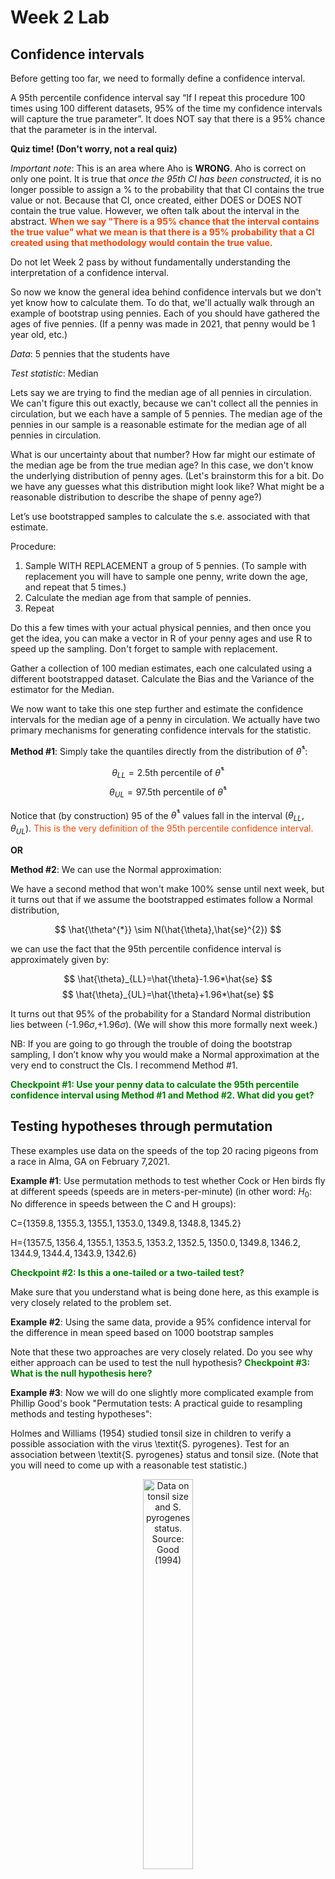 Week 2 Lab
=============

Confidence intervals
-----------------------

Before getting too far, we need to formally define a confidence interval. 

A 95th percentile confidence interval say “If I repeat this procedure 100 times using 100 different datasets, 95% of the time my confidence intervals will capture the true parameter”. It does NOT say that there is a 95% chance that the parameter is in the interval.

**Quiz time! (Don't worry, not a real quiz)**

*Important note*: This is an area where Aho is **WRONG**. Aho is correct on only one point. It is true that *once the 95th CI has been constructed*, it is no longer possible to assign a $\%$ to the probability that that CI contains the true value or not. Because that CI, once created, either DOES or DOES NOT contain the true value. However, we often talk about the interval in the abstract. **<span style="color: orangered;">When we say "There is a 95$\%$ chance that the interval contains the true value" what we mean is that there is a 95$\%$ probability that a CI created using that methodology would contain the true value.</span>**

Do not let Week 2 pass by without fundamentally understanding the interpretation of a confidence interval. 

So now we know the general idea behind confidence intervals but we don't yet know how to calculate them. To do that, we'll actually walk through an example of bootstrap using pennies. Each of you should have gathered the ages of five pennies. (If a penny was made in 2021, that penny would be 1 year old, etc.)

*Data*: 5 pennies that the students have

*Test statistic*: Median

Lets say we are trying to find the median age of all pennies in circulation. We can't figure this out exactly, because we can't collect all the pennies in circulation, but we each have a sample of 5 pennies. The median age of the pennies in our sample is a reasonable estimate for the median age of all pennies in circulation. 

What is our uncertainty about that number? How far might our estimate of the median age be from the true median age? In this case, we don't know the underlying distribution of penny ages. (Let's brainstorm this for a bit. Do we have any guesses what this distribution might look like? What might be a reasonable distribution to describe the shape of penny age?) 

Let’s use bootstrapped samples to calculate the s.e. associated with that estimate.

Procedure: 
1. Sample WITH REPLACEMENT a group of 5 pennies. (To sample with replacement you will have to sample one penny, write down the age, and repeat that 5 times.)
2. Calculate the median age from that sample of pennies.
3. Repeat

Do this a few times with your actual physical pennies, and then once you get the idea, you can make a vector in R of your penny ages and use R to speed up the sampling. Don't forget to sample with replacement.

Gather a collection of 100 median estimates, each one calculated using a different bootstrapped dataset. Calculate the Bias and the Variance of the estimator for the Median.

We now want to take this one step further and estimate the confidence intervals for the median age of a penny in circulation. We actually have two primary mechanisms for generating confidence intervals for the statistic.

**Method #1**: Simply take the quantiles directly from the distribution of $\hat{\theta}^{*}$:

$$
\theta_{LL} = \mbox{2.5th percentile of } \hat{\theta}^{*}
$$
$$
\theta_{UL} = \mbox{97.5th percentile of } \hat{\theta}^{*}
$$

Notice that (by construction) 95$%$ of the $\hat{\theta}^{*}$ values fall in the interval $(\theta_{LL},\theta_{UL})$. <span style="color: orangered;">This is the very definition of the 95th percentile confidence interval.</span>

**OR** 

**Method #2**: We can use the Normal approximation:

We have a second method that won't make 100\% sense until next week, but it turns out that if we assume the bootstrapped estimates follow a Normal distribution, 

$$
\hat{\theta^{*}} \sim N(\hat{\theta},\hat{se}^{2})
$$

we can use the fact that the 95th percentile confidence interval is approximately given by:

$$
\hat{\theta}_{LL}=\hat{\theta}-1.96*\hat{se}
$$
$$
\hat{\theta}_{UL}=\hat{\theta}+1.96*\hat{se}
$$

It turns out that 95$\%$ of the probability for a Standard Normal distribution lies between (-1.96$\sigma$,+1.96$\sigma$). (We will show this more formally next week.) 

NB: If you are going to go through the trouble of doing the bootstrap sampling, I don’t know why you would make a Normal approximation at the very end to construct the CIs. I recommend Method #1.

**<span style="color: green;">Checkpoint #1: Use your penny data to calculate the 95th percentile confidence interval using Method #1 and Method #2. What did you get?</span>**

Testing hypotheses through permutation
------------------------------------

These examples use data on the speeds of the top 20 racing pigeons from a race in Alma, GA on February 7,2021. 

**Example #1**: Use permutation methods to test whether Cock or Hen birds fly at different speeds (speeds are in meters-per-minute) (in other word: $H_{0}$: No difference in speeds between the C and H groups):

C=$\{1359.8,1355.3,1355.1,1353.0,1349.8,1348.8,1345.2\}$

H=$\{1357.5,1356.4,1355.1,1353.5,1353.2,1352.5,1350.0,1349.8,1346.2,1344.9,1344.4,1343.9,1342.6\}$

**<span style="color: green;">Checkpoint #2: Is this a one-tailed or a two-tailed test?</span>**

Make sure that you understand what is being done here, as this example is very closely related to the problem set.


**Example #2**: Using the same data, provide a 95% confidence interval for the difference in mean speed based on 1000 bootstrap samples

Note that these two approaches are very closely related. Do you see why either approach can be used to test the null hypothesis? **<span style="color: green;">Checkpoint #3: What is the null hypothesis here?</span>**

**Example #3**: Now we will do one slightly more complicated example from Phillip Good's book "Permutation tests: A practical guide to resampling methods and testing hypotheses":

Holmes and Williams (1954) studied tonsil size in children to verify a possible association with the virus \textit{S. pyrogenes}. Test for an association between \textit{S. pyrogenes} status and tonsil size. (Note that you will need to come up with a reasonable test statistic.)

<div class="figure" style="text-align: center">
<img src="Table2categories.png" alt="Data on tonsil size and S. pyrogenes status. Source: Good (1994)" width="40%" />
<p class="caption">(\#fig:unnamed-chunk-1)Data on tonsil size and S. pyrogenes status. Source: Good (1994)</p>
</div>

Now lets consider the full dataset, where tonsil size is divided into three categories. How would we do the test now? **<span style="color: green;">Checkpoint #4: What is the new test statistic? (There are many options.)</span>** What 'labels' do you permute?

<div class="figure" style="text-align: center">
<img src="Table3categories.png" alt="Fill dataset on tonsil size and S. pyrogenes status. Source: Good (1994)" width="50%" />
<p class="caption">(\#fig:unnamed-chunk-2)Fill dataset on tonsil size and S. pyrogenes status. Source: Good (1994)</p>
</div>

Basics of bootstrap and jackknife
------------------------------------

To get started with bootstrap and jackknife techniques, we start by working through a very simple example. First we simulate some data


```r
x<-seq(0,9,by=1)
```

This will constutute our "data". Let's print the result of sampling with replacement to get a sense for it...


```r
table(sample(x,size=length(x),replace=T))
```

```
## 
## 0 3 5 6 8 9 
## 2 1 3 2 1 1
```

Now we will write a little script to take bootstrap samples and calculate the means of each of these bootstrap samples


```r
xmeans<-vector(length=1000)
for (i in 1:1000)
  {
  xmeans[i]<-mean(sample(x,replace=T))
  }
```

The actual number of bootstrapped samples is arbitrary *at this point* but there are ways of characterizing the precision of the bootstrap (jackknife-after-bootstrap) which might inform the number of bootstrap samples needed. *In practice*, people tend to pick some arbitrary but large number of bootstrap samples because computers are so fast that it is often easy to draw far more samples than are actually needed. When calculation of the statistic is slow (as might be the case if you are using the samples to construct a phylogeny, for example), then you would need to be more concerned with the number of bootstrap samples. 

First, lets just look at a histogram of the bootstrapped means and plot the actual sample mean on the histogram for comparison



```r
hist(xmeans,breaks=30,col="pink")
abline(v=mean(x),lwd=2)
```

<img src="Week-2-lab_files/figure-html/unnamed-chunk-6-1.png" width="672" />

Calculating bias and standard error
-----------------------------------

From these we can calculate the bias and standard deviation for the mean (which is the "statistic"):

$$
\widehat{Bias_{boot}} = \left(\frac{1}{k}\sum^{k}_{i=1}\theta^{*}_{i}\right)-\hat{\theta}
$$


```r
bias.boot<-mean(xmeans)-mean(x)
bias.boot
```

```
## [1] -0.013
```

```r
hist(xmeans,breaks=30,col="pink")
abline(v=mean(x),lwd=5,col="black")
abline(v=mean(xmeans),lwd=2,col="yellow")
```

<img src="Week-2-lab_files/figure-html/unnamed-chunk-7-1.png" width="672" />

$$
\widehat{s.e._{boot}} = \sqrt{\frac{1}{k-1}\sum^{k}_{i=1}(\theta^{*}_{i}-\bar{\theta^{*}})^{2}}
$$


```r
se.boot<-sd(xmeans)
```

We can find the confidence intervals in two ways:

Method #1: Assume the bootstrap statistics are normally distributed


```r
LL.boot<-mean(xmeans)-1.96*se.boot #where did 1.96 come from?
UL.boot<-mean(xmeans)+1.96*se.boot
LL.boot
```

```
## [1] 2.718231
```

```r
UL.boot
```

```
## [1] 6.255769
```

Method #2: Simply take the quantiles of the bootstrap statistics


```r
quantile(xmeans,c(0.025,0.975))
```

```
##   2.5%  97.5% 
## 2.8000 6.2025
```

Let's compare this to what we would have gotten if we had used normal distribution theory. First we have to calculate the standard error:


```r
se.normal<-sqrt(var(x)/length(x))
LL.normal<-mean(x)-qt(0.975,length(x)-1)*se.normal
UL.normal<-mean(x)+qt(0.975,length(x)-1)*se.normal
LL.normal
```

```
## [1] 2.334149
```

```r
UL.normal
```

```
## [1] 6.665851
```

In this case, the confidence intervals we got from the normal distribution theory are too wide.

**<span style="color: green;">Checkpoint #6: Does it make sense why the normal distribution theory intervals are too wide?</span>** Because the original were were uniformly distributed, the data has higher variance than would be expected and therefore the standard error is higher than would be expected.

There are two packages that provide functions for bootstrapping, 'boot' and 'boostrap'. We will start by using the 'bootstrap' package, which was originally designed for Efron and Tibshirani's monograph on the bootstrap. 

To test the main functionality of the 'bootstrap' package, we will use the data we already have. The 'bootstrap' function requires the input of a user-defined function to calculate the statistic of interest. Here I will write a function that calculates the mean of the input values.


```r
library(bootstrap)
theta<-function(x)
  {
    mean(x)
  }
results<-bootstrap(x=x,nboot=1000,theta=theta)
results
```

```
## $thetastar
##    [1] 4.0 6.5 3.2 5.2 4.9 5.8 4.9 4.2 5.3 3.4 5.0 5.3 5.8 4.6 5.1 5.9 4.0 4.7
##   [19] 4.5 3.5 3.9 4.6 5.1 4.6 5.1 4.4 3.8 3.7 4.1 3.5 3.4 3.2 4.4 5.5 4.3 2.7
##   [37] 4.6 5.2 5.0 5.5 5.7 5.3 5.0 2.5 3.4 5.0 4.9 4.2 4.1 4.8 3.9 3.8 6.3 4.0
##   [55] 5.1 5.7 5.4 3.6 4.3 4.9 4.6 3.1 4.6 5.5 4.4 4.4 4.4 4.2 2.9 3.8 2.7 3.8
##   [73] 5.5 3.9 2.7 4.7 4.3 7.1 5.0 4.6 4.8 5.1 6.0 3.6 2.6 4.3 4.7 3.8 3.0 2.8
##   [91] 5.3 5.2 4.5 5.1 4.3 4.0 2.4 5.1 4.6 4.9 5.2 4.5 5.5 4.4 4.7 4.2 5.1 5.4
##  [109] 4.0 4.3 3.2 4.2 4.8 4.7 4.1 5.1 4.8 6.0 2.9 4.1 5.3 5.6 3.3 4.6 5.1 3.2
##  [127] 4.8 2.8 4.9 3.4 4.8 5.9 4.5 3.8 4.3 4.1 5.7 5.4 4.5 3.8 6.0 4.2 5.3 5.4
##  [145] 5.6 4.0 3.5 6.1 4.0 2.3 4.4 3.8 6.1 4.8 3.1 5.0 3.1 3.6 5.4 4.0 4.6 3.9
##  [163] 3.7 4.1 4.5 7.0 3.1 2.5 4.7 3.9 5.8 5.3 4.7 4.2 2.9 5.2 3.8 3.4 5.0 4.6
##  [181] 3.8 3.4 5.0 3.8 3.4 4.8 3.8 5.0 6.0 4.8 2.5 5.1 3.8 5.3 4.8 3.0 3.8 4.9
##  [199] 4.4 5.0 4.5 3.9 4.6 4.9 4.9 3.3 5.1 5.5 4.2 4.1 4.2 3.5 4.6 5.5 4.0 3.6
##  [217] 5.5 4.2 2.9 5.7 5.3 3.4 4.4 3.7 2.9 3.9 5.9 4.1 5.0 5.7 5.2 4.8 5.6 2.9
##  [235] 3.6 4.2 3.8 3.5 5.9 4.0 4.9 4.5 4.5 4.9 3.6 4.2 4.2 4.2 4.5 4.5 4.9 4.7
##  [253] 5.8 4.2 5.0 3.9 2.8 6.0 5.7 4.1 6.1 3.7 3.5 6.4 5.0 5.2 6.7 4.5 4.7 4.1
##  [271] 4.4 3.4 2.8 3.5 3.1 4.6 5.4 4.9 4.2 4.4 6.1 6.5 3.0 3.8 4.5 4.8 4.5 4.5
##  [289] 5.4 5.4 5.1 4.9 5.8 5.8 4.9 4.5 5.0 5.7 4.2 5.5 4.7 4.2 4.4 6.0 4.0 5.4
##  [307] 4.1 4.6 5.6 5.6 5.2 5.4 5.3 3.5 4.0 4.4 4.9 2.3 3.8 5.2 6.4 3.7 3.9 4.7
##  [325] 5.0 4.2 4.9 5.0 5.3 5.6 4.6 4.8 4.1 3.6 4.5 4.5 4.4 5.8 3.3 4.9 4.1 6.2
##  [343] 4.6 4.8 3.9 4.4 4.2 3.8 4.5 2.9 5.5 4.6 6.2 3.7 2.4 4.9 4.2 4.2 4.1 6.5
##  [361] 6.3 4.5 4.6 3.0 3.4 3.7 3.5 5.0 5.2 2.9 4.2 3.3 4.0 5.1 4.2 4.8 3.8 4.6
##  [379] 3.8 4.6 4.5 3.7 6.0 3.7 4.1 3.9 4.5 5.1 3.3 3.9 4.5 6.0 3.2 5.5 4.9 4.0
##  [397] 3.3 5.1 4.3 3.6 4.0 4.7 4.7 4.8 3.8 3.2 3.9 5.4 4.3 4.8 4.8 4.5 3.7 4.1
##  [415] 3.8 3.4 4.6 2.6 4.5 3.6 6.5 4.2 4.3 4.1 4.8 5.3 3.6 3.5 4.3 4.3 4.6 5.4
##  [433] 3.6 5.5 3.9 3.6 3.7 5.4 4.9 3.8 5.8 3.3 5.1 3.2 2.5 6.4 4.9 4.0 5.6 4.3
##  [451] 6.9 5.4 3.7 5.0 3.4 2.2 4.0 6.1 3.3 5.7 4.6 3.2 3.6 3.8 4.7 4.1 4.8 3.2
##  [469] 5.3 3.4 5.3 3.5 5.5 3.1 3.1 5.1 5.3 5.7 5.7 4.4 3.8 3.7 4.7 5.0 3.4 5.7
##  [487] 4.7 4.2 5.0 4.8 4.7 3.8 4.1 3.3 4.8 3.4 4.8 5.1 5.2 3.8 4.1 6.2 5.7 4.2
##  [505] 4.7 4.2 5.7 3.4 3.9 5.9 4.7 5.1 4.7 6.8 4.1 4.4 4.5 4.0 4.2 2.7 3.7 5.1
##  [523] 2.7 6.1 4.9 4.3 4.0 4.8 4.1 4.0 5.8 5.9 4.0 4.4 6.2 4.2 4.5 5.0 3.8 5.4
##  [541] 3.8 3.3 4.3 4.1 4.0 3.9 5.7 5.0 4.2 5.1 6.1 4.0 6.8 4.2 4.2 3.9 3.8 4.8
##  [559] 3.0 5.0 5.4 4.1 4.7 4.6 4.4 5.6 4.8 5.8 2.8 4.3 4.8 3.7 5.3 5.8 5.3 3.8
##  [577] 4.0 2.9 5.2 4.7 3.3 5.0 5.4 1.9 5.1 5.1 4.0 4.6 3.2 4.2 3.5 6.6 4.4 4.7
##  [595] 4.7 4.3 4.5 4.5 3.2 5.1 2.6 4.8 4.4 5.6 4.1 4.4 4.4 2.6 5.6 3.6 5.2 4.5
##  [613] 4.5 4.6 6.5 5.4 5.2 3.7 4.6 6.4 2.6 4.7 3.6 5.1 3.7 3.9 4.5 5.9 5.1 4.7
##  [631] 4.1 4.7 4.3 3.8 3.5 5.0 3.0 4.5 5.7 4.3 4.4 5.4 5.3 4.4 5.4 5.5 4.8 4.7
##  [649] 6.5 6.5 3.4 5.4 5.4 5.0 5.5 4.1 4.9 5.0 6.3 3.0 3.0 4.8 4.8 4.2 4.1 2.5
##  [667] 5.1 4.1 5.5 4.8 3.9 4.3 5.8 4.3 5.4 4.9 5.2 4.6 4.2 4.4 5.2 5.2 3.9 5.3
##  [685] 4.1 4.6 4.0 4.8 5.0 3.6 5.5 3.6 4.5 4.4 5.3 3.5 3.0 4.5 4.5 5.1 5.4 5.3
##  [703] 4.9 4.0 4.4 3.9 4.0 4.8 4.1 5.8 4.0 5.0 5.7 4.3 3.6 5.9 6.3 6.8 6.1 3.9
##  [721] 4.8 2.9 3.7 3.9 5.1 6.5 4.2 2.1 2.8 4.1 4.3 2.6 5.6 3.7 6.4 5.0 5.2 4.1
##  [739] 3.6 5.0 4.2 4.9 5.4 5.8 3.8 3.1 3.6 6.4 4.8 6.1 2.9 6.2 4.3 4.9 5.2 3.9
##  [757] 7.1 4.5 5.8 5.9 4.1 4.2 3.6 5.1 4.6 3.9 5.7 4.8 4.2 6.5 5.4 4.1 4.6 4.5
##  [775] 4.4 3.1 5.0 4.0 3.6 3.8 4.4 4.3 5.1 3.6 5.2 4.8 4.4 5.4 5.9 5.1 2.5 4.7
##  [793] 5.3 4.3 6.1 5.0 5.0 4.4 5.2 3.9 4.9 5.5 3.9 5.5 4.0 4.1 4.3 5.9 3.9 5.5
##  [811] 4.4 3.9 4.4 4.4 4.6 4.1 5.5 3.9 4.4 4.8 6.5 4.2 3.7 4.7 3.0 4.0 5.0 4.9
##  [829] 5.5 4.7 5.8 3.9 4.2 4.1 5.6 4.8 4.1 5.2 5.1 5.3 4.6 4.4 5.5 3.6 4.2 4.6
##  [847] 4.6 5.3 5.4 4.6 5.3 3.6 5.0 3.3 4.2 5.4 4.7 3.9 5.8 3.5 3.5 5.7 4.3 4.6
##  [865] 5.1 3.3 5.5 2.7 5.7 3.7 6.9 6.1 4.7 3.5 4.6 5.3 4.2 4.3 3.2 5.7 4.7 5.3
##  [883] 4.5 3.2 6.1 4.7 4.7 4.9 5.3 5.4 5.2 5.0 6.1 5.6 3.5 4.1 5.5 4.0 4.3 4.3
##  [901] 4.2 4.6 4.2 3.8 6.1 2.7 5.9 5.3 2.8 5.6 6.0 3.3 4.3 4.7 4.8 4.9 4.4 5.3
##  [919] 5.3 2.8 4.6 4.3 3.7 4.0 3.9 5.1 3.3 3.6 3.9 4.9 6.1 6.7 3.7 7.4 3.6 4.4
##  [937] 5.5 3.8 6.8 4.4 5.1 4.3 3.5 3.6 3.5 4.3 4.6 7.3 5.7 4.4 3.9 4.6 4.4 4.5
##  [955] 5.1 3.6 5.9 6.5 4.9 5.8 4.5 4.5 4.6 3.3 3.0 3.6 3.7 3.2 2.4 4.6 3.1 4.8
##  [973] 5.3 4.7 3.9 4.1 3.6 4.3 5.6 3.9 5.6 4.0 2.7 4.1 4.7 4.0 3.2 4.3 4.6 4.3
##  [991] 6.1 5.4 5.5 5.0 4.2 5.8 5.7 6.0 4.7 2.4
## 
## $func.thetastar
## NULL
## 
## $jack.boot.val
## NULL
## 
## $jack.boot.se
## NULL
## 
## $call
## bootstrap(x = x, nboot = 1000, theta = theta)
```

```r
quantile(results$thetastar,c(0.025,0.975))
```

```
##   2.5%  97.5% 
## 2.7000 6.4025
```

Notice that we get exactly what we got last time. This illustrates an important point, which is that the bootstrap functions are often no easier to use than something you could write yourself.

You can also define a function of the bootstrapped statistics (we have been calling this theta) to pull out immediately any summary statistics you are interested in from the bootstrapped thetas.

Here I will write a function that calculates the bias of my estimate of the mean (which is 4.5 [i.e. the mean of the number 0,1,2,3,4,5,6,7,8,9])


```r
bias<-function(x)
  {
  mean(x)-4.5
  }
results<-bootstrap(x=x,nboot=1000,theta=theta,func=bias)
results
```

```
## $thetastar
##    [1] 5.8 3.6 5.9 2.9 3.5 5.2 3.9 4.3 2.6 4.1 5.0 3.0 4.2 6.8 4.1 3.8 3.5 3.8
##   [19] 4.2 3.6 4.3 4.7 3.3 6.2 3.7 4.6 3.4 5.2 3.4 4.6 5.5 4.9 3.9 5.1 4.6 5.3
##   [37] 4.9 4.5 5.5 3.8 4.0 5.3 4.2 4.7 3.8 6.0 4.6 3.0 4.2 3.7 5.0 5.0 3.6 3.7
##   [55] 4.0 3.5 3.9 5.4 3.5 4.8 5.7 5.7 3.7 5.9 5.1 3.5 4.2 3.9 3.7 4.9 4.4 6.4
##   [73] 4.4 4.1 4.1 4.3 4.5 5.7 5.7 6.2 5.5 5.1 3.2 3.9 5.0 5.5 5.1 5.8 5.6 5.8
##   [91] 3.5 3.4 5.2 4.1 4.3 4.0 3.2 6.4 5.3 3.8 4.6 4.5 4.6 5.0 4.1 3.5 6.1 3.8
##  [109] 5.3 5.7 5.3 5.3 3.7 4.1 3.9 5.1 5.7 3.5 5.1 4.7 4.4 3.1 4.0 4.2 3.9 3.7
##  [127] 5.8 4.1 4.2 4.9 4.8 3.0 3.3 4.3 4.1 5.1 5.0 4.4 4.8 4.1 4.3 5.3 4.6 3.4
##  [145] 6.7 4.7 4.2 4.0 3.0 3.4 3.6 4.2 4.4 3.6 2.1 5.9 4.2 5.2 4.4 4.5 4.1 4.1
##  [163] 4.4 4.0 3.3 4.3 3.8 5.7 4.3 4.9 5.3 4.5 6.3 4.7 3.7 4.4 4.0 2.9 5.1 6.4
##  [181] 5.2 3.7 5.6 4.7 3.7 4.0 4.0 4.0 4.4 4.3 3.4 5.1 3.4 4.4 4.2 4.6 5.0 4.0
##  [199] 3.5 4.9 5.1 6.7 3.8 5.5 6.0 4.5 4.6 4.9 4.8 2.9 3.7 5.3 2.9 5.3 4.5 4.4
##  [217] 4.9 2.6 5.0 5.0 5.6 4.5 4.7 4.9 3.9 4.5 3.7 5.2 5.5 4.6 5.2 5.3 4.3 4.6
##  [235] 4.7 5.5 6.1 3.5 4.7 5.7 5.7 4.3 5.7 2.9 5.8 5.3 4.7 4.4 4.8 4.4 4.8 5.2
##  [253] 4.4 5.4 3.6 3.4 5.4 3.3 3.6 6.5 3.6 5.3 4.3 5.3 5.1 4.6 4.5 3.9 4.5 4.0
##  [271] 3.4 3.1 5.5 4.3 3.5 4.5 5.2 4.9 3.5 4.1 3.8 4.3 5.4 5.7 5.5 4.9 5.3 6.0
##  [289] 3.7 4.8 4.1 4.2 3.8 4.2 3.1 4.1 5.2 4.4 6.4 5.9 5.5 3.8 6.4 6.5 4.2 4.7
##  [307] 5.1 3.8 5.0 4.2 5.7 5.3 5.2 5.2 2.8 4.5 5.7 4.7 6.0 4.6 4.8 2.8 4.7 5.0
##  [325] 4.0 4.3 5.0 3.8 2.7 4.5 5.7 4.7 5.5 4.7 3.4 4.9 3.8 5.7 4.6 4.6 2.8 4.4
##  [343] 5.5 4.8 5.6 4.3 4.3 4.3 3.9 5.6 4.7 4.0 3.9 4.8 4.0 4.7 3.0 5.1 3.7 5.9
##  [361] 4.4 3.7 4.1 4.5 4.7 3.7 5.5 3.7 4.2 3.6 3.1 4.6 5.1 4.3 2.5 3.7 5.8 3.6
##  [379] 3.6 6.3 4.7 4.2 2.7 4.6 3.5 4.1 3.7 2.7 4.2 4.3 4.7 3.4 5.9 5.6 3.9 5.4
##  [397] 4.6 5.5 4.9 4.3 3.8 3.3 5.4 4.9 4.5 5.0 5.4 4.8 3.9 3.7 5.1 5.7 4.3 4.6
##  [415] 6.2 4.4 5.1 4.5 4.8 4.9 4.5 4.7 4.7 4.6 3.7 4.5 4.1 5.3 3.0 4.1 4.4 4.4
##  [433] 4.7 4.7 4.6 5.5 5.1 3.0 4.9 3.6 2.0 4.3 5.0 4.8 6.4 5.2 4.8 3.0 4.8 4.6
##  [451] 5.3 3.4 5.0 4.7 4.1 4.3 3.6 2.9 4.0 3.5 4.8 5.6 4.8 2.8 4.9 4.6 3.4 2.9
##  [469] 5.6 5.6 4.6 5.1 5.5 5.2 5.5 3.5 2.8 6.0 2.7 4.5 3.1 4.3 4.7 4.4 5.4 4.2
##  [487] 4.8 4.2 4.9 4.8 5.5 3.0 4.3 2.9 3.7 5.7 5.3 3.5 4.5 4.7 4.0 4.4 5.2 5.1
##  [505] 4.1 3.1 2.9 5.3 5.1 4.4 4.4 4.3 4.3 5.2 4.7 4.6 5.5 5.1 5.2 5.0 5.0 5.2
##  [523] 3.8 4.4 7.1 4.5 4.9 3.9 3.6 4.7 5.0 3.8 3.6 5.4 4.2 3.9 5.1 6.4 4.9 5.5
##  [541] 3.5 3.8 4.2 4.8 6.6 4.6 5.1 6.1 4.1 4.5 4.6 6.3 5.0 6.6 4.7 5.7 3.8 4.2
##  [559] 5.4 4.0 6.1 4.4 5.9 4.3 4.2 3.5 5.7 5.8 4.1 5.3 4.8 3.8 5.3 6.0 3.5 4.1
##  [577] 4.7 4.7 3.7 4.7 5.6 4.0 4.3 3.5 5.2 5.3 3.6 4.4 6.3 5.2 4.2 3.5 4.3 3.8
##  [595] 3.8 4.5 4.3 3.2 5.8 4.8 5.5 4.8 3.9 4.1 3.8 4.6 4.6 6.3 3.3 4.0 5.1 4.0
##  [613] 4.9 5.6 2.5 5.0 3.3 3.9 4.6 3.5 4.8 3.4 4.7 4.1 4.2 4.1 5.7 3.1 3.0 3.3
##  [631] 3.7 4.1 3.2 5.5 3.0 5.4 6.2 5.4 4.5 3.2 5.3 5.2 4.5 4.4 3.9 3.4 5.1 5.4
##  [649] 4.2 3.5 4.7 5.7 5.3 5.1 5.3 5.1 3.9 5.0 4.7 4.1 4.6 4.3 5.2 4.5 3.4 5.0
##  [667] 3.8 5.7 4.5 5.3 3.6 6.0 5.1 4.2 2.8 5.3 4.3 4.6 3.0 3.6 5.6 6.2 4.0 4.6
##  [685] 4.3 3.6 5.8 6.3 4.1 2.9 3.3 4.6 3.8 3.9 5.2 5.9 4.7 3.3 4.3 4.4 3.3 5.7
##  [703] 3.8 3.9 4.1 6.3 4.1 5.5 4.7 5.0 2.5 4.4 3.5 5.5 4.2 3.2 4.4 4.1 5.2 6.1
##  [721] 3.9 3.4 5.1 5.4 4.1 3.7 3.7 4.2 3.9 4.8 3.7 3.6 6.4 4.0 3.3 4.3 3.6 4.7
##  [739] 4.7 6.6 4.0 4.9 3.9 1.8 5.5 6.6 4.1 3.4 5.5 4.6 3.9 5.0 3.8 5.9 4.2 4.5
##  [757] 5.9 4.4 5.4 5.0 4.0 2.6 4.6 5.8 5.5 5.3 6.4 6.1 5.3 5.5 4.0 4.1 3.9 4.5
##  [775] 3.3 5.2 5.4 5.4 4.7 4.0 4.2 5.2 5.1 5.5 5.0 4.0 5.2 4.2 3.6 3.8 5.9 5.3
##  [793] 4.4 4.0 3.5 4.1 4.7 5.6 5.3 3.7 3.6 4.6 5.3 5.0 4.3 3.9 4.7 3.8 5.2 4.7
##  [811] 4.9 5.6 3.8 3.6 3.9 4.4 4.3 5.5 5.1 3.5 5.3 5.3 5.6 4.8 4.8 4.6 4.3 6.6
##  [829] 5.9 4.0 4.2 3.4 4.2 3.4 5.6 2.9 4.0 3.2 3.4 4.0 4.1 3.5 5.0 3.5 3.9 5.1
##  [847] 5.2 5.4 3.2 4.7 3.8 3.0 3.8 4.7 4.6 3.5 5.0 5.1 3.2 4.7 4.9 3.5 4.8 4.6
##  [865] 5.9 4.4 5.6 4.4 4.7 4.2 4.6 4.2 4.0 4.6 4.8 5.4 4.2 6.0 3.0 3.6 5.4 4.7
##  [883] 4.8 5.9 4.0 5.2 5.6 6.3 4.3 4.4 5.5 4.4 5.6 4.7 4.6 3.6 4.8 4.9 3.4 2.2
##  [901] 4.6 4.7 3.6 5.3 4.0 3.6 4.8 3.8 4.8 4.8 5.3 5.5 2.7 6.2 4.0 4.5 4.1 4.6
##  [919] 4.7 4.6 4.4 4.7 4.4 3.6 4.6 3.4 2.6 4.6 3.3 5.4 4.7 4.1 3.9 3.7 5.1 3.8
##  [937] 4.6 4.5 5.6 2.5 4.0 4.9 3.6 4.4 5.0 4.1 4.9 5.4 2.7 4.9 5.1 2.7 4.0 3.8
##  [955] 5.8 4.6 5.0 3.4 4.8 4.1 4.3 4.3 3.7 4.0 4.9 4.7 4.7 6.2 5.2 4.8 3.7 5.4
##  [973] 3.1 5.1 6.1 5.2 3.9 4.5 4.8 3.1 3.2 4.8 2.3 3.5 3.7 4.6 3.2 5.5 4.9 4.3
##  [991] 5.3 4.2 5.9 5.0 4.3 5.1 4.6 5.8 4.8 3.6
## 
## $func.thetastar
## [1] 0.0135
## 
## $jack.boot.val
##  [1]  0.46859504  0.33391813  0.30221607  0.20932203  0.06617647  0.02396450
##  [7] -0.18375350 -0.28126801 -0.44428969 -0.43926380
## 
## $jack.boot.se
## [1] 0.9363174
## 
## $call
## bootstrap(x = x, nboot = 1000, theta = theta, func = bias)
```

Compare this to 'bias.boot' (our result from above). Why might it not be the same? Try running the same section of code several times. See how the value of the bias ($func.thetastar) jumps around? We should not be surprised by this because we can look at the jackknife-after-bootstrap estimate of the standard error of the function (in this case, that function is the bias) and we can see that it is not so small that we wouldn't expect some variation in these values.

Remember, everything we have discussed today are estimates. The statistic as applied to your data will change with new data, as will the standard error, the confidence intervals - everything! All of these values have sampling distributions and are subject to change if you repeated the procedure with new data.

Note that we can calculate any function of $\theta^{*}$. A simple example would be the 72nd percentile:


```r
perc72<-function(x)
  {
  quantile(x,probs=c(0.72))
  }
results<-bootstrap(x=x,nboot=1000,theta=theta,func=perc72)
results
```

```
## $thetastar
##    [1] 5.4 5.2 6.0 5.0 4.5 4.5 4.6 4.2 4.3 4.3 3.4 3.9 5.0 2.7 5.6 4.1 4.4 5.7
##   [19] 4.5 3.9 6.6 4.0 4.3 5.5 4.0 5.3 5.3 4.3 3.5 4.8 5.2 5.5 6.1 4.3 3.7 4.4
##   [37] 3.7 2.4 4.1 4.3 4.3 4.3 4.7 3.7 2.9 5.0 3.7 4.6 6.1 3.8 4.9 5.4 3.8 3.4
##   [55] 3.7 4.5 5.2 3.8 3.7 6.0 3.5 3.4 2.4 3.9 3.4 4.5 4.2 4.8 5.0 1.7 5.6 4.6
##   [73] 6.1 6.1 3.1 4.4 5.1 4.8 5.4 4.9 4.8 5.0 5.3 4.6 6.4 4.7 4.1 5.2 3.0 3.8
##   [91] 5.4 3.5 4.6 4.9 5.6 3.9 4.0 4.6 5.7 3.7 4.7 5.2 5.0 5.3 4.4 4.8 5.4 6.8
##  [109] 5.2 5.3 3.8 3.9 3.9 3.7 4.4 4.7 3.6 4.8 3.3 3.1 5.7 4.6 4.7 5.8 4.6 5.0
##  [127] 4.9 3.4 4.9 4.7 5.9 3.9 4.5 5.1 4.3 4.6 4.6 3.4 5.0 4.5 4.2 5.9 5.9 4.8
##  [145] 6.4 3.9 3.3 5.3 4.1 3.9 4.9 3.4 4.9 5.4 5.5 3.6 4.4 3.9 4.1 4.5 3.9 4.2
##  [163] 4.7 4.9 5.7 4.4 3.0 5.2 3.6 4.7 3.5 4.4 5.7 5.0 5.2 3.5 3.4 3.5 5.0 5.2
##  [181] 5.0 4.7 5.9 4.8 4.0 5.1 4.6 4.2 3.9 5.2 3.0 2.6 3.1 2.8 3.2 5.3 4.8 4.4
##  [199] 5.0 3.9 4.1 3.8 4.7 3.6 4.6 6.2 3.6 5.5 5.0 4.9 4.8 5.1 4.3 3.2 4.4 4.1
##  [217] 4.7 3.3 4.2 3.5 5.2 3.4 4.4 3.8 4.9 4.4 4.7 5.0 3.7 5.7 5.1 5.4 4.3 4.1
##  [235] 5.1 5.4 4.5 5.0 3.4 4.8 4.4 4.2 4.6 3.4 5.9 3.7 6.4 4.3 4.5 3.8 5.6 5.9
##  [253] 3.4 6.2 4.4 5.5 3.9 5.4 4.1 6.1 5.5 5.0 3.7 4.6 4.1 4.1 3.8 5.1 3.2 3.8
##  [271] 6.0 5.6 4.0 2.6 4.6 3.4 5.3 3.4 5.7 3.3 4.5 3.9 3.6 4.6 4.4 5.5 4.2 5.8
##  [289] 3.7 4.3 3.1 5.1 5.4 3.3 5.3 2.1 5.2 3.2 4.9 4.1 3.6 5.0 5.4 4.1 5.6 3.9
##  [307] 4.0 4.7 3.5 6.2 5.7 3.6 4.8 6.0 4.2 3.8 6.7 3.4 5.7 7.2 4.6 5.4 6.0 4.5
##  [325] 4.3 4.4 5.2 4.4 5.4 5.3 3.3 6.2 5.4 5.2 4.1 4.0 4.1 4.1 4.1 3.7 3.6 4.4
##  [343] 4.8 6.2 4.0 4.0 3.5 3.4 4.2 5.3 4.4 4.1 5.0 4.5 4.7 5.8 4.7 2.8 4.4 2.6
##  [361] 4.3 4.1 3.3 3.8 4.4 5.7 6.0 4.1 4.6 6.1 5.0 4.6 4.5 3.3 4.5 4.8 6.1 4.9
##  [379] 4.5 4.9 5.4 5.2 5.8 4.7 4.4 3.2 4.4 3.8 4.8 4.2 4.0 5.5 3.5 3.3 4.9 5.2
##  [397] 5.2 4.2 5.6 3.7 3.7 4.9 4.3 3.9 4.0 3.5 3.9 5.0 4.0 5.5 3.9 3.5 2.3 5.8
##  [415] 5.3 5.4 5.3 6.4 4.5 5.7 3.6 4.4 4.3 4.9 4.0 6.1 4.0 4.5 4.1 5.1 5.7 4.0
##  [433] 4.4 4.7 3.2 3.9 5.5 4.2 4.3 4.7 5.1 5.3 5.3 4.1 3.6 4.9 3.4 4.3 4.5 5.8
##  [451] 4.8 4.1 5.2 3.1 4.4 6.5 5.0 5.2 5.4 4.8 2.1 7.3 3.8 5.4 5.6 4.3 3.8 5.5
##  [469] 4.9 3.9 5.2 3.9 4.1 4.4 3.3 4.0 4.6 5.3 4.3 4.4 3.8 2.9 3.3 2.9 3.7 4.7
##  [487] 6.8 5.0 4.8 3.8 5.2 4.9 5.7 4.0 4.5 5.0 3.7 5.5 4.6 3.9 4.9 3.7 4.3 5.4
##  [505] 3.9 4.9 3.2 4.4 3.1 4.4 3.7 5.3 5.7 5.4 4.9 3.5 3.6 3.3 2.8 4.9 5.1 3.1
##  [523] 4.7 3.7 6.2 5.1 4.7 5.3 4.5 6.4 5.0 5.7 4.6 5.8 5.1 4.4 3.2 2.4 4.5 5.9
##  [541] 3.7 5.8 3.7 3.9 6.1 6.0 5.7 5.0 3.9 4.1 4.9 4.0 4.2 3.9 3.6 4.6 5.8 4.2
##  [559] 5.5 3.3 5.7 2.9 3.1 3.9 3.9 5.8 4.0 4.5 4.6 3.9 4.0 5.8 4.0 3.6 3.9 4.1
##  [577] 4.4 4.4 3.1 5.3 3.5 7.5 5.3 4.5 4.4 4.8 5.3 4.8 5.0 4.5 6.7 2.9 4.4 3.6
##  [595] 4.0 3.9 3.7 4.6 3.9 4.7 4.5 5.1 4.6 4.9 4.2 4.2 4.6 5.2 5.1 4.9 6.5 3.4
##  [613] 4.4 5.4 3.8 6.2 4.2 3.9 3.5 2.9 3.5 5.7 2.7 4.9 3.5 5.0 4.8 4.0 3.2 4.5
##  [631] 3.6 6.3 3.9 5.2 4.0 3.8 4.0 3.6 3.8 5.5 5.5 6.7 4.6 3.4 2.8 1.8 3.9 5.2
##  [649] 5.3 5.7 4.5 5.2 5.9 4.9 4.5 3.6 6.4 4.0 3.8 3.5 4.0 4.7 4.6 5.1 5.6 5.2
##  [667] 4.6 5.6 4.9 3.4 4.2 2.7 3.8 5.6 4.7 3.0 4.7 3.3 4.2 4.3 5.4 5.3 4.9 4.3
##  [685] 4.4 5.1 5.4 5.7 4.9 5.6 4.8 4.2 3.5 5.3 4.3 3.6 3.7 3.1 5.0 4.9 3.2 3.1
##  [703] 4.8 4.6 3.3 3.0 5.2 4.9 3.0 4.9 3.4 5.1 4.3 5.1 3.6 4.5 4.0 5.9 4.9 5.4
##  [721] 3.8 3.9 4.3 6.2 4.3 4.9 4.9 5.7 5.8 4.9 3.4 4.5 6.1 3.8 4.4 4.8 6.2 5.1
##  [739] 5.1 2.9 5.3 4.1 4.6 3.8 4.7 4.6 4.8 4.5 3.9 5.5 5.4 3.5 4.5 2.4 5.2 4.9
##  [757] 4.8 3.6 4.2 6.9 3.0 3.7 3.1 2.5 4.4 4.6 4.6 4.1 5.3 5.7 5.8 2.9 4.9 4.6
##  [775] 3.9 5.5 4.7 3.9 4.7 4.8 3.6 5.8 4.5 5.4 5.8 4.7 4.9 5.7 4.4 4.0 3.2 4.5
##  [793] 4.6 4.4 5.7 5.1 4.6 5.4 5.9 3.2 5.5 3.2 4.6 4.6 3.5 5.4 5.4 4.8 5.0 4.5
##  [811] 3.3 4.6 4.3 3.8 4.6 2.6 3.9 4.5 6.4 4.7 5.8 4.0 4.0 4.8 4.4 5.0 5.0 3.8
##  [829] 4.1 5.8 4.3 5.8 6.2 4.9 4.2 4.7 4.2 5.1 4.3 4.2 4.7 5.2 5.2 4.3 5.2 5.2
##  [847] 4.6 4.5 4.4 4.8 6.2 5.0 4.4 2.8 3.9 3.9 4.5 3.8 4.1 5.3 6.0 2.5 4.2 4.9
##  [865] 5.5 3.1 5.8 5.2 3.7 4.3 2.6 5.5 3.4 3.7 5.6 3.8 5.1 4.3 4.8 4.1 3.8 4.3
##  [883] 4.6 3.5 5.7 5.5 3.7 3.1 5.2 5.1 4.9 5.7 4.7 3.5 4.6 4.8 4.2 4.4 4.2 3.5
##  [901] 5.1 5.2 5.7 5.4 5.4 4.5 5.5 1.9 3.6 4.0 3.1 4.7 3.1 4.5 5.6 4.8 4.4 3.8
##  [919] 4.0 5.4 5.6 4.6 4.7 4.8 4.1 4.4 4.3 4.7 5.6 5.6 4.9 5.2 5.9 5.1 3.3 4.2
##  [937] 5.1 6.5 6.0 5.2 5.8 6.0 5.5 2.3 4.6 4.1 4.0 4.5 5.9 2.8 4.4 4.9 3.9 4.4
##  [955] 5.2 4.9 4.9 6.2 3.5 5.1 5.2 3.9 4.2 6.7 4.4 4.7 4.0 4.1 4.6 3.3 5.0 1.5
##  [973] 4.5 3.0 6.0 2.9 3.8 4.0 2.4 3.7 5.4 3.3 3.4 5.0 4.8 5.8 4.4 4.2 6.5 4.5
##  [991] 5.5 6.3 4.0 2.9 4.7 4.1 3.4 4.5 2.9 4.3
## 
## $func.thetastar
## 72% 
## 5.1 
## 
## $jack.boot.val
##  [1] 5.5 5.5 5.3 5.3 5.2 5.0 4.8 4.8 4.6 4.5
## 
## $jack.boot.se
## [1] 1.032715
## 
## $call
## bootstrap(x = x, nboot = 1000, theta = theta, func = perc72)
```

On Tuesday we went over an example in which we bootstrapped the correlation coefficient between LSAT scores and GPA. To do that, we sampled pairs of (LSAT,GPA) data with replacement. Here is a little script that would do something like that using (X,Y) data that are independently drawn from the normal distribution


```r
xdata<-matrix(rnorm(30),ncol=2)
```

Everyone's data is going to be different. With such a small sample size, it would be easy to get a positive or negative correlation by random change, but on average across everyone's datasets, there should be zero correlation because the two columns are drawn independently.


```r
n<-15
theta<-function(x,xdata)
  {
  cor(xdata[x,1],xdata[x,2])
  }
results<-bootstrap(x=1:n,nboot=50,theta=theta,xdata=xdata) 
#NB: xdata is passed to the theta function, not needed for bootstrap function itself
```

Notice the parameters that get passed to the 'bootstrap' function are: (1) the indexes which will be sampled with replacement. This is different that the raw data but the end result is the same because both the indices and the raw data get passed to the function 'theta' (2) the number of bootrapped samples (in this case 50) (3) the function to calculate the statistic (4) the raw data.

Lets look at a histogram of the bootstrapped statistics $\theta^{*}$ and draw a vertical line for the statistic as applied to the original data.


```r
hist(results$thetastar,breaks=30,col="pink")
abline(v=cor(xdata[,1],xdata[,2]),lwd=2)
```

<img src="Week-2-lab_files/figure-html/unnamed-chunk-17-1.png" width="672" />

Parametric bootstrap
---------------------

Let's do one quick example of a parametric bootstrap. We haven't introduced distributions yet (except for the Gaussian, or Normal, distribution, which is the most familiar), so lets spend a few minutes exploring the Gamma distribution, just so we have it to work with for testing out parametric bootstrap. All we need to know is that the Gamma distribution is a continuous, non-negative distribution that takes two parameters, which we call "shape" and "rate". Lets plot a few examples just to see what a Gamma distribution looks like. (Note that the Gamma distribution can be parameterized by "shape" and "rate" OR by "shape" and "scale", where "scale" is just 1/"rate". R will allow you to use either (shape,rate) or (shape,scale) as long as you specify which you are providing.

<img src="Week-2-lab_files/figure-html/unnamed-chunk-18-1.png" width="672" />


Let's generate some fairly sparse data from a Gamma distribution


```r
original.data<-rgamma(10,3,5)
```

and calculate the skew of the data using the R function 'skewness' from the 'moments' package. 


```r
library(moments)
theta<-skewness(original.data)
head(theta)
```

```
## [1] 0.5143897
```

What is skew? Skew describes how assymetric a distribution is. A distribution with a positive skew is a distribution that is "slumped over" to the right, with a right tail that is longer than the left tail. Alternatively, a distribution with negative skew has a longer left tail. Here we are just using it for illustration, as a property of a distribution that you may want to estimate using your data.

Lets use 'fitdistr' to fit a gamma distribution to these data. This function is an extremely handy function that takes in your data, the name of the distribution you are fitting, and some starting values (for the estimation optimizer under the hood), and it will return the parameter values (and their standard errors). We will learn in a couple weeks how R is doing this, but for now we will just use it out of the box. (Because we generated the data, we happen to know that the data are gamma distributed. In general we wouldn't know that, and we will see in a second that our assumption about the shape of the data really does make a difference.)


```r
library(MASS)
fit<-fitdistr(original.data,dgamma,list(shape=1,rate=1))
```

```
## Warning in densfun(x, parm[1], parm[2], ...): NaNs produced
```

```r
# fit<-fitdistr(original.data,"gamma")
# The second version would also work.
fit
```

```
##      shape       rate   
##   2.3698258   3.9809619 
##  (0.9942824) (1.8596979)
```

Now lets sample with replacement from this new distribution and calculate the skewness at each step:


```r
results<-c()
for (i in 1:1000)
  {
  x.star<-rgamma(length(original.data),shape=fit$estimate[1],rate=fit$estimate[2])
  results<-c(results,skewness(x.star))
  }
head(results)
```

```
## [1] 2.3637902 0.6140191 0.5417741 0.6069077 0.4636535 0.2822984
```

```r
hist(results,breaks=30,col="pink",ylim=c(0,1),freq=F)
```

<img src="Week-2-lab_files/figure-html/unnamed-chunk-22-1.png" width="672" />

Now we have the bootstrap distribution for skewness (the $\theta^{*}$ s), we can compare that to the equivalent non-parametric bootstrap:


```r
results2<-bootstrap(x=original.data,nboot=1000,theta=skewness)
results2
```

```
## $thetastar
##    [1]  0.579941742  0.361511048  0.352981890  0.626167707 -0.130756086
##    [6] -0.016942840 -0.699086366  0.844467948  0.219892424  0.156717500
##   [11]  0.032026633  0.507033536  0.054277926 -0.554770029  0.324400917
##   [16]  0.628032041  0.113160388  0.836664376  0.592156107 -0.936759402
##   [21]  0.636683577  0.564436914  0.764376366  0.382085928  0.799372035
##   [26]  1.277657047  0.406380634  0.745108678  0.508127451  0.368346004
##   [31]  0.537550221  0.126178697  0.155403024  0.722850716 -0.110803243
##   [36] -0.757684748  0.791473521 -0.205713204  0.546538000  2.067086770
##   [41]  0.607599440  0.211815819  0.567679820  0.811433115  0.425784755
##   [46] -0.072539366  0.240710101  0.009695150  1.235520145 -0.551753263
##   [51] -0.203830483  0.052520306  0.839915386  1.395144590  0.050348261
##   [56] -0.715545982  1.278624001  0.414877665 -0.111792470  0.524450654
##   [61]  0.905778192  0.495856093  0.572430319  0.537544287  0.415147568
##   [66]  0.475359914 -0.227244240 -0.119128966 -0.725271983  0.441108144
##   [71]  1.174896039  0.352222607  0.934750018  1.301935814  0.898878421
##   [76]  0.544016538  0.922213724  0.011728371  0.185816779  0.665624308
##   [81]  0.389726110  0.207320560  0.702576127  0.553212155 -0.373664293
##   [86]  0.907193503  0.018093514  0.082902739  1.151134271  0.072278459
##   [91]  0.762661713 -0.304163627  0.136422721  0.218700852 -0.730759953
##   [96]  1.120744300  0.320175905  0.677726598  2.122581121  0.865334085
##  [101]  0.816157528  1.051076708 -0.181891644  1.066064526  0.179240085
##  [106]  0.380551186  1.091869729  0.849936582  0.269596676 -0.097799741
##  [111] -0.445386298  1.060518555  0.425744745  0.050915287  0.396059888
##  [116]  0.822625146  0.318327484  0.350451887  0.638653597  1.091259290
##  [121] -0.006837174  0.453430693  0.901935299  0.322706975  0.413572571
##  [126]  0.361849391  0.525109470  0.651568885  1.666059619  0.232248359
##  [131] -0.357841455  0.094819244  0.003665003  0.699664230 -0.078617204
##  [136]  0.127341632  0.309530508  0.308009244  1.350845220  0.435390972
##  [141] -0.069022938  0.518224283  0.829868349  0.463484139 -0.419500269
##  [146]  0.317993385  0.553040633  1.061529584  0.644102481 -0.002234073
##  [151] -0.234125466  0.779508203 -0.459938534  0.706514248  1.032932422
##  [156] -0.332766639  1.187634856  0.035339896 -0.411433154  1.639240465
##  [161] -0.405964237  0.446207219  1.153407325  0.672276316  0.025089563
##  [166]  0.128772218  0.765869342  0.055113016  0.090466296  0.321372917
##  [171] -0.372147223 -0.660176596  0.452564066  0.693985104 -0.117999750
##  [176] -0.112459216  0.162766216  0.688218698  0.709238180  0.303258512
##  [181]  0.307954052 -0.810035107  1.245605899  0.380584967  0.709148593
##  [186]  0.754600947 -0.263370304  1.253836016  1.686198495  0.182172582
##  [191]  0.973828275  0.438275526 -0.091160550  0.492634349  0.095152579
##  [196] -0.181415478  0.299674037 -0.292949423  0.062668523  0.145845823
##  [201] -0.161517918  0.859876717  0.478134362  1.839519664  0.849968680
##  [206]  0.133251145 -0.260324174  0.043521453  0.030532039  0.150781770
##  [211] -0.301054175  0.809702098  0.851474689  0.952384871  0.629107047
##  [216]  0.764906141  0.052262603  0.327281775 -0.507091041  0.106162089
##  [221]  0.397294001 -0.207842548 -0.228873253  1.099748616  0.868746387
##  [226]  0.297896668  0.377372101  0.531958738  0.679589144 -0.492973979
##  [231]  0.534768640  0.736482976  0.118624274  0.257029602  1.420238556
##  [236]  0.099984414  0.337442676  1.072222524  0.333882938  1.057603270
##  [241]  0.676623316  0.792536880  0.856140842  0.275051167 -0.469768653
##  [246]  0.789903984  0.620850944 -0.219741399  0.626107570  0.037540409
##  [251]  0.062198750  0.329279664  0.169776971 -0.226797093 -0.361158733
##  [256] -0.161213442 -0.156249257 -0.044225690  0.715395429  1.697413997
##  [261]  0.101785053  1.558334764 -0.197595683  0.418787225  0.721646644
##  [266] -0.216147027  1.718056726 -0.079287706 -0.567109149 -0.579579786
##  [271] -0.037773653 -0.090141065  0.679682849  0.852028247  0.542806860
##  [276]  0.308211849 -0.199639172 -0.325337363  0.941579093  0.569214855
##  [281] -0.229742440 -0.015172842 -0.391202027  0.094576302  1.134547966
##  [286] -0.301054175  0.198395544 -1.250666760  0.297791489  0.789788410
##  [291]  0.786396309  0.093316510  1.709707274  0.623390509  0.456107849
##  [296]  0.104349553  0.388399445 -0.121796626  0.211303684  0.783634708
##  [301]  0.700797597 -0.048416653  0.100930847  1.606024836  0.781012666
##  [306]  0.912118035  1.069604089  0.259533403  0.415358068  0.230590253
##  [311]  0.312186959  1.288470802  1.748259272  0.191234851 -0.417597241
##  [316]  0.345122659  0.229509435  0.309073598  0.837120291  0.755497580
##  [321]  0.444304451 -0.087554656  0.375538733  0.485326650  0.607252017
##  [326]  0.352166202  0.073648405  0.620079972 -0.436069832 -0.195215881
##  [331] -0.336707644  0.013737380 -0.006241996 -0.543458572  0.515412847
##  [336]  0.066683647  0.255810102  0.862487718  0.716587247  0.105831840
##  [341]  0.607599440  0.500785509  1.277281011 -0.154680605  1.177177785
##  [346]  0.303887037  0.862394336  0.304113436  0.366982046 -0.193945271
##  [351]  1.579024614  1.262212641  0.212297542  1.354676563  1.298561478
##  [356]  0.444787355  0.210138573 -0.009302983  0.532015304 -0.623965877
##  [361]  0.416473667  0.137575866  0.121955139  0.540950798 -0.015550255
##  [366]  0.029236770  1.073084825  0.889623551  0.180386215 -0.658699270
##  [371]  0.193729331  0.629632910  0.296344613 -0.221184482  0.511928161
##  [376] -0.271142736  0.432839031  0.350212920 -0.717000481 -0.489459711
##  [381]  1.363813370  1.062379589 -0.830195533  1.233161812  0.056291313
##  [386]  0.023567123 -0.450084157  1.404027823  0.928418071  0.164774735
##  [391]  0.985448821  1.215453402  0.378168221  0.805159747  0.820597666
##  [396]  1.161157724  0.512007513  0.340117813  0.089018272  0.616481165
##  [401]  0.271325486 -0.188782882  0.635648570  0.133638400 -0.483568516
##  [406]  0.316371757 -0.030023360  0.543500605 -0.295958905  1.023112995
##  [411]  0.090502133  0.974546295  0.450213111  0.290568990  0.339224089
##  [416] -0.195921398  0.995266174  0.411268168 -0.060954227  0.155843130
##  [421]  1.491370877  0.774947636  0.781857705  0.156105638  0.878364005
##  [426]  1.030268280 -0.113780649 -0.452926559  0.130325585  0.937875476
##  [431] -0.610229085  0.445827769  1.643731241 -0.832910189  0.433806104
##  [436] -0.834029781  0.051215259  1.486256811  0.121944204  0.574794790
##  [441] -0.281878098 -0.017022271  0.962668350 -0.314456981  1.605099549
##  [446]  0.267559658  0.924024150  0.407545049  0.107906331  0.012126330
##  [451]  0.207335075 -0.052064059 -0.199861049 -0.055480449 -0.224697460
##  [456]  0.004284380  0.451599686  0.252203281 -0.150494431  0.507565033
##  [461] -0.205617864  0.552042619 -0.204677536  0.412347437  0.649018782
##  [466] -0.223579565 -0.239680251 -0.876600802  0.771948950  0.819589410
##  [471]  1.021078435  0.220970627  0.065603727  1.337616504  0.247590548
##  [476]  0.038542713 -0.252162002  1.028728349  0.236860539  0.778774525
##  [481]  0.614444957  0.339998219 -0.033543176  0.124419349  0.132630912
##  [486]  0.236283468  1.512280484  0.171109356  0.111829237  0.392659119
##  [491] -0.481800752  1.235455679 -0.166789089  0.796910779  0.942840812
##  [496] -0.033939733  0.757975094  0.616707822  1.028728349  0.207335075
##  [501]  0.209622685  0.106492232  0.315163139  0.337926485 -0.083478969
##  [506]  0.353143817 -0.294898882  0.539539512  0.729704496  0.367569071
##  [511]  0.703648864  0.223948934  0.095817538  0.099172035  0.334200408
##  [516] -0.431331052  0.171507123 -0.580894930 -0.480568226  0.265466249
##  [521]  0.974546295  0.608840365 -0.233177948  0.637549305  0.122295733
##  [526]  0.463680303  0.019024310  0.393629982  0.912118035  0.836489863
##  [531]  0.654095845  0.380492333  0.377799612 -0.573618063  0.268854495
##  [536] -0.470049580  0.191661971  0.782754287  0.364142665  0.810926169
##  [541]  0.380074531  0.951882555  1.745135787  0.353421074  0.231043674
##  [546]  0.158234230  0.904335765  0.468522573 -0.136459353  1.146044702
##  [551]  0.453047712  0.493309293  0.399882234  0.958127858  0.943056211
##  [556] -0.448109338  0.211206641  0.413820951  0.018707494  0.607599440
##  [561] -0.364973754  1.012544644  0.796666512  0.536024684  0.043487002
##  [566]  0.248993152  1.637339567  1.019801050  0.774976092 -0.193981567
##  [571]  1.021921153  0.796936902  0.985001836  0.855178714  0.838413491
##  [576]  0.256417711  0.280613561  0.257220432  0.098157819 -0.249682805
##  [581]  0.093533429  0.462191397  0.070830387  1.132920657  1.208716739
##  [586] -0.049120592  0.293620920  0.677454052  0.595474996 -0.097038069
##  [591]  0.820371373  0.388168564  0.926237614  0.568414400  1.228204149
##  [596]  0.171921408  0.155531215 -0.236002251  0.483470226 -0.267896836
##  [601]  0.785015602  0.818113556  0.431447339  0.865334085 -0.149814556
##  [606] -0.095627781 -0.405944002  0.450524842  0.456258476  0.683709781
##  [611]  0.074892197  0.186885364  0.635198544 -0.338487218 -0.561418686
##  [616]  1.560848468  1.076633726  0.298836900  0.359113776  0.473360982
##  [621]  0.946057868  0.717568946  1.331583498  1.010742816  0.317499665
##  [626]  0.357766138  1.220267936 -0.296935664 -0.598455773  0.965461887
##  [631] -0.034306712  0.500047367  0.299677758  0.341163335  0.309464450
##  [636]  0.859119229 -0.005221555 -0.160903423 -0.164906339 -0.401346562
##  [641]  0.163243125  0.030969513  1.009169165 -0.049771716 -0.750854796
##  [646]  0.205288000  0.160400785  1.422150589 -0.152118571  0.520452820
##  [651]  0.271816813 -0.072036301  0.241079141  0.578087401  0.975137639
##  [656] -0.062837783  0.180390318  0.697836531 -0.060667855  0.151674276
##  [661] -0.962159630  0.167607736  0.318522612  1.543945165 -0.114640274
##  [666]  0.280509843  0.713891389  0.052233537  0.894682271  0.086745262
##  [671]  0.056095574  0.536981096  0.816716555  0.609126009  0.467235795
##  [676]  0.126120335  0.340117813 -0.320686036  0.528468873  1.611375344
##  [681]  1.111928991  0.680999036  0.153117682  1.093783368  0.606909295
##  [686] -0.331691087  0.364217294  0.320951660  0.816638481 -0.141457354
##  [691]  0.322729632  0.316190536  1.279094917  0.514692553  0.195472228
##  [696]  0.347890963  1.152806317 -0.425935202  1.283185535 -0.111044697
##  [701]  0.812348356  0.060315934  0.741422592 -0.306703164  0.274948397
##  [706]  0.168149380  0.366010308  0.594924840  0.306815256  1.310651599
##  [711]  0.341029267  1.185089557  0.787094820  1.387713640  0.447393877
##  [716]  0.609215365  0.223420042  0.355779523 -1.070854228  0.643569298
##  [721]  0.106948842  0.287569948  0.813407286  0.114285412  0.869193270
##  [726] -0.461166621  0.761183295 -0.063489884  0.757452879  1.088484785
##  [731]  0.302708429  0.475380205  0.741876888 -0.284569070  0.526838888
##  [736]  0.111088125  0.115437052  0.340659800  0.076042777  0.666725215
##  [741]  0.390758977  0.752778657  0.777679381  0.517034449  0.825340896
##  [746]  0.281624468  0.083097290  1.222524714  1.561276275  0.252036576
##  [751]  0.610123672  0.274202490 -0.134655794  1.090285117  0.067417645
##  [756]  0.553015277  0.045289746  0.594193282 -0.485900317  0.505124767
##  [761]  0.108628810  0.954122064  0.109361546  0.022943727  0.782366907
##  [766]  0.721857211  0.397936291  0.506424268  0.693963176  0.676286570
##  [771] -0.057072139  0.408065521  0.577934562  1.022167567  0.397074026
##  [776]  0.619394681 -0.001150652 -0.408305332  0.373156581  0.394068709
##  [781]  0.352909943 -0.307817328  0.108204943 -0.766902196 -0.179115812
##  [786] -0.122095680  0.125627946  0.263070149  0.229751388 -0.730864754
##  [791]  0.229747504  0.088110288  0.191478958  0.295278841 -0.183867109
##  [796]  0.839071384  0.187955174 -0.047548783  1.695335031  0.262050000
##  [801]  0.671020574  0.374717842 -0.352518537 -0.001249689  0.198839352
##  [806] -0.382960910  0.863074881  0.518399918  0.035045436  0.429445082
##  [811]  1.140848611  0.142455920  0.995080780  0.110982956  0.867460441
##  [816]  0.258733712  0.433002234  0.396124263  0.878693309  0.467754904
##  [821]  0.895165600 -0.324259108 -0.247895494 -0.014328422  0.464549088
##  [826] -0.300764561  0.708435709  0.975346217  0.150781770  0.314767060
##  [831]  1.279137641  0.129137606  0.819589410 -0.152878114  1.063941575
##  [836]  0.337812946  0.594984243  0.302585025  0.702565185 -0.490394326
##  [841]  0.305188764  0.368038962  0.700797597  0.177977471  0.417306966
##  [846]  0.174568760  0.630406474  0.506488322  1.093460784  0.456199742
##  [851] -0.063957432  0.386285471  0.876426051  0.161855880  0.978740218
##  [856]  0.034667410  0.725151842  0.245749682  1.362427532  0.678661244
##  [861]  1.042968575  0.154993514 -0.268121799  0.844811883  0.269071535
##  [866]  0.317948424 -0.176643277  1.053244661 -0.081481130  1.213858272
##  [871]  0.829093217  0.441707089  0.486057364  0.379471141  1.030777654
##  [876]  0.217910799  0.406925285  0.152758415  0.038706562  0.660322169
##  [881]  0.578874785  1.629630642  1.234554323  0.267238452  0.442178953
##  [886] -0.061495610  0.765697832 -0.602498927  0.922075245  1.382072731
##  [891] -0.197485985  0.719903150  0.289456215  0.304331285  0.822579664
##  [896]  0.095441803  0.066005471  0.318983512  0.032006445 -0.096357755
##  [901]  0.587003329  0.040694649 -0.055503018 -0.272592600  1.748926134
##  [906] -0.591461469  0.139191664  0.297337546 -0.372888346  0.966996578
##  [911]  0.627476865  0.080906838  0.034987473  0.516532758  0.126607758
##  [916] -0.046513718  0.054777605  0.948929963  1.078957403  0.690043286
##  [921]  0.996061040 -0.158402986  0.034941603  0.913438232 -0.450945937
##  [926] -0.270509633 -0.948411884  1.109747861  0.586842492  0.094847435
##  [931]  0.665691046  0.203950385  0.998456822  0.641113310  0.829612323
##  [936]  0.095635527 -0.119586219  0.580649456  0.098901102  0.762302111
##  [941]  0.626615453  0.553310570  0.691003364 -0.129482491  0.270205240
##  [946]  0.743926858  0.843322211 -0.128422679  0.711650819  0.396876298
##  [951]  0.304967652  0.343395757  0.616576757  0.210169942 -0.496014917
##  [956] -0.032480140  1.511632769  0.379870853  0.748152022  1.091750984
##  [961]  0.079895850  0.184740267  0.314347640  0.488168785  0.241268911
##  [966]  0.046430260  0.323274119 -0.355493193 -0.111165264  0.908946209
##  [971]  0.499566158  0.679283624  0.303887037  0.382382121  0.072058631
##  [976]  1.333159614  0.402338305  0.099264942 -0.166733606  0.206885403
##  [981]  1.025872211  0.493309293  0.309999950  0.566708424  1.533644584
##  [986]  0.093147429  0.789388348  0.319184523  1.213118226  0.800778011
##  [991]  0.180640034  0.093899406 -0.081025337  0.399036564 -0.197268223
##  [996]  0.594193282  0.384145686 -0.030659690  0.305906046  0.060315934
## 
## $func.thetastar
## NULL
## 
## $jack.boot.val
## NULL
## 
## $jack.boot.se
## NULL
## 
## $call
## bootstrap(x = original.data, nboot = 1000, theta = skewness)
```

```r
hist(results,breaks=30,col="pink",ylim=c(0,1),freq=F)
hist(results2$thetastar,breaks=30,border="purple",add=T,density=20,col="purple",freq=F)
```

<img src="Week-2-lab_files/figure-html/unnamed-chunk-23-1.png" width="672" />

What would have happened if we would have fit a normal distribution instead of a gamma distribution?


```r
fit2<-fitdistr(original.data,dnorm,start=list(mean=1,sd=1))
```

```
## Warning in densfun(x, parm[1], parm[2], ...): NaNs produced

## Warning in densfun(x, parm[1], parm[2], ...): NaNs produced

## Warning in densfun(x, parm[1], parm[2], ...): NaNs produced

## Warning in densfun(x, parm[1], parm[2], ...): NaNs produced
```

```r
fit2
```

```
##       mean          sd    
##   0.59528901   0.34220679 
##  (0.10821529) (0.07651556)
```

```r
results.norm<-c()
for (i in 1:1000)
  {
  x.star<-rnorm(length(original.data),mean=fit2$estimate[1],sd=fit2$estimate[2])
  results.norm<-c(results.norm,skewness(x.star))
  }
head(results.norm)
```

```
## [1] -0.6459573 -1.4410339 -0.5879511  0.3267801  1.3135050  0.2546404
```

```r
hist(results,breaks=30,col="pink",ylim=c(0,1),freq=F)
hist(results.norm,breaks=30,col="lightgreen",freq=F,add=T)
hist(results2$thetastar,breaks=30,border="purple",add=T,density=20,col="purple",freq=F)
```

<img src="Week-2-lab_files/figure-html/unnamed-chunk-24-1.png" width="672" />

All three methods (two parametric and one non-parametric) really do give different distributions for the bootstrapped statistic, so the choice of which method is best depends a lot on the situation, how much data you have, and what you might already know about the underlying distribution.

Jackknifing is just as easy at bootstrapping. Here we will do a trivial example for illustration. We will write a little function for the mean even though you could put the function in directly with 'jackknife(x,mean)'


```r
theta<-function(x)
  {
  mean(x)
  }
x<-seq(0,9,by=1)
results<-jackknife(x=x,theta=theta)
results
```

```
## $jack.se
## [1] 0.9574271
## 
## $jack.bias
## [1] 0
## 
## $jack.values
##  [1] 5.000000 4.888889 4.777778 4.666667 4.555556 4.444444 4.333333 4.222222
##  [9] 4.111111 4.000000
## 
## $call
## jackknife(x = x, theta = theta)
```

**<span style="color: green;">Checkpoint #7: Why do we not have to tell the 'jackknife' function how many replicates to do?</span>**

Let's compare this with what we would have obtained from bootstrapping


```r
results2<-bootstrap(x,1000,theta)
mean(results2$thetastar)-mean(x)  #this is the bias
```

```
## [1] 0.0152
```

```r
sd(results2$thetastar)  #the standard deviation of the theta stars is the SE of the statistic (in this case, the mean)
```

```
## [1] 0.8960982
```


Everything we have done to this point used the R package 'bootstrap' - now lets compare that with the R package 'boot'. To avoid any confusion (a.k.a. masking) between the two packages, I recommend detaching the bootstrap package from the workspace with


```r
detach("package:bootstrap")
```


The 'boot' package is now recommended over the 'bootstrap' package, but they give the same answers and to some extent it is personal preference which one prefers to use.

We will still use the mean as the statistic of interest, but we will have to write a new function for it because the syntax of the 'boot' package is slightly different:


```r
library(boot)
theta<-function(x,index)
  {
  mean(x[index])
  }
boot(x,theta,R=999)
```

```
## 
## ORDINARY NONPARAMETRIC BOOTSTRAP
## 
## 
## Call:
## boot(data = x, statistic = theta, R = 999)
## 
## 
## Bootstrap Statistics :
##     original     bias    std. error
## t1*      4.5 0.01861862     0.92819
```

One of the main advantages to the 'boot' package over the 'bootstrap' package is the nicer formatting of the output.

Going back to our original code, lets see how we could reproduce all of these numbers:


```r
table(sample(x,size=length(x),replace=T))
```

```
## 
## 0 1 5 6 8 9 
## 2 2 1 2 1 2
```

```r
xmeans<-vector(length=1000)
for (i in 1:1000)
  {
  xmeans[i]<-mean(sample(x,replace=T))
  }
mean(x)
```

```
## [1] 4.5
```

```r
bias<-mean(xmeans)-mean(x)
se.boot<-sd(xmeans)
bias
```

```
## [1] 0.0258
```

```r
se.boot
```

```
## [1] 0.9303762
```

Why do our numbers not agree exactly with those of the boot package? This is because our estimates of bias and standard error are just estimates, and they carry with them their own uncertainties. That is one of the reasons we might bother doing jackknife-after-bootstrap.

The 'boot' package has a LOT of functionality. If we have time, we will come back to some of these more complex functions later in the semester as we cover topics like regression and glm.

